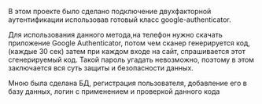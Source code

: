 В этом проекте было сделано подключение двухфакторной аутeнтификации использовав готовый класс google-authenticator.

Для использования данного метода,на телефон нужно скачать приложение Google Authenticator, потом чем сканер генерируется код,(каждые 30 сек) затем при каждом входе на сайт, спрашивается этот сгенерируемый код.  Такой пароль угадать невозможно, поэтому в этом заключается вся суть защиты и безопасности данных. 

Мною была сделана БД, регистрация пользователя, добавление его в базу данных, логин с применением и проверкой данного кода
